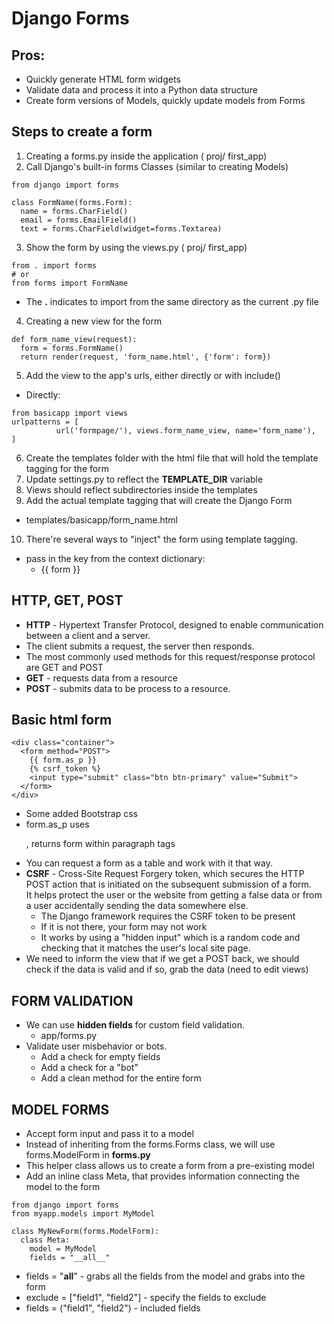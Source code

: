 # Django Forms
## Pros:
- Quickly generate HTML form widgets
- Validate data and process it into a Python data structure
- Create form versions of Models, quickly update models from Forms
## Steps to create a form
1. Creating a forms.py inside the application ( proj/ first_app)
2. Call Django's built-in forms Classes (similar to creating Models)
```
from django import forms

class FormName(forms.Form):
  name = forms.CharField()
  email = forms.EmailField()
  text = forms.CharField(widget=forms.Textarea)
```
3. Show the form by using the views.py ( proj/ first_app)
```
from . import forms
# or
from forms import FormName
```
  * The **.** indicates to import from the same directory as the current .py file

4. Creating a new view for the form
```
def form_name_view(request):
  form = forms.FormName()
  return render(request, 'form_name.html', {'form': form})
```
5. Add the view to the app's urls, either directly or with include()
  * Directly:
  ```
  from basicapp import views
  urlpatterns = [
            url('formpage/'), views.form_name_view, name='form_name'),
  ]
  ```
6. Create the templates folder with the html file that will hold the template tagging
for the form
7. Update settings.py to reflect the **TEMPLATE_DIR** variable
8. Views should reflect subdirectories inside the templates
9. Add the actual template tagging that will create the Django Form  
  * templates/basicapp/form_name.html  
10. There're several ways to "inject" the form using template tagging.
  * pass in the key from the context dictionary:
    * {{ form }}

## HTTP, GET, POST
- **HTTP** - Hypertext Transfer Protocol, designed to enable communication between a
client and a server.
- The client submits a request, the server then responds.
- The most commonly used methods for this request/response protocol are GET and POST
- **GET** - requests data from a resource
- **POST** - submits data to be process to a resource.
## Basic html form
```
<div class="container">
  <form method="POST">
    {{ form.as_p }}
    {% csrf_token %}
    <input type="submit" class="btn btn-primary" value="Submit">
  </form>
</div>
```
- Some added Bootstrap css
- form.as_p uses <p>, returns form within paragraph tags
- You can request a form as a table and work with it that way.
- **CSRF** - Cross-Site Request Forgery token, which secures the HTTP POST action
that is initiated on the subsequent submission of a form.  
It helps protect the user or the website from getting a false data or from a user
accidentally sending the data somewhere else.
  * The Django framework requires the CSRF token to be present
  * If it is not there, your form may not work
  * It works by using a "hidden input" which is a random code and checking that it matches
the user's local site page.
- We need to inform the view that if we get a POST back, we should check if the data is
valid and if so, grab the data (need to edit views)

## FORM VALIDATION
- We can use **hidden fields** for custom field validation.
  * app/forms.py
- Validate user misbehavior or bots.
  * Add a check for empty fields
  * Add a check for a "bot"
  * Add a clean method for the entire form

## MODEL FORMS
- Accept form input and pass it to a model
- Instead of inheriting from the forms.Forms class, we will use forms.ModelForm in **forms.py**
- This helper class allows us to create a form from a pre-existing model
- Add an inline class Meta, that provides information connecting the model to the form
```
from django import forms
from myapp.models import MyModel

class MyNewForm(forms.ModelForm):
  class Meta:
    model = MyModel
    fields = "__all__"
```
  * fields = "__all__" - grabs all the fields from the model and grabs into the form
  * exclude = ["field1", "field2"] - specify the fields to exclude
  * fields = ("field1", "field2") - included fields
